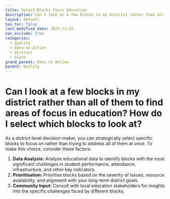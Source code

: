 ```yaml
---
title: Select Blocks Focus Education
description: Can I look at a few blocks in my district rather than all of them to find areas of focus in education? How do I select which blocks to look at?
layout: default
has_toc: false
last_modified_date: 2023-11-24
nav_exclude: true
categories:
  - quality
  - data-to-action
  - district
  - block
grand_parent: Data to Action
parent: Quality
---
```

# Can I look at a few blocks in my district rather than all of them to find areas of focus in education? How do I select which blocks to look at?

As a district-level decision-maker, you can strategically select specific blocks to focus on rather than trying to address all of them at once. To make this choice, consider these factors:

1. **Data Analysis:** Analyse educational data to identify blocks with the most significant challenges in student performance, attendance, infrastructure, and other key indicators.
2. **Prioritisation:** Prioritise blocks based on the severity of issues, resource availability, and alignment with your long-term district goals.
3. **Community Input:** Consult with local education stakeholders for insights into the specific challenges faced by different blocks.